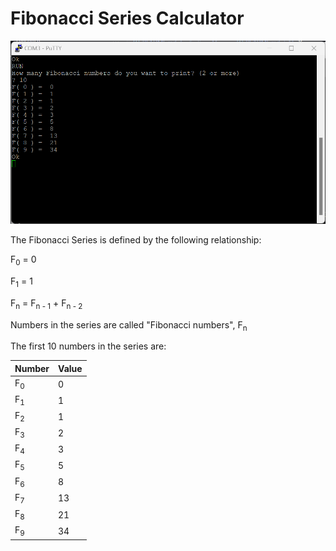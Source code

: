 # Fibonacci Series Calculator

<img src="https://github.com/davewalker5/RC2014/blob/main/Applications/Fibonacci/Fibonacci.png" alt="Fibonacci Series Calculator" width="600">

The Fibonacci Series is defined by the following relationship:

F<sub>0</sub> = 0

F<sub>1</sub> = 1

F<sub>n</sub> = F<sub>n - 1</sub> + F<sub>n - 2</sub>

Numbers in the series are called "Fibonacci numbers", F<sub>n</sub>

The first 10 numbers in the series are:

| Number        | Value |
| ------------- | ----- |
| F<sub>0</sub> | 0     |
| F<sub>1</sub> | 1     |
| F<sub>2</sub> | 1     |
| F<sub>3</sub> | 2     |
| F<sub>4</sub> | 3     |
| F<sub>5</sub> | 5     |
| F<sub>6</sub> | 8     |
| F<sub>7</sub> | 13    |
| F<sub>8</sub> | 21    |
| F<sub>9</sub> | 34    |
